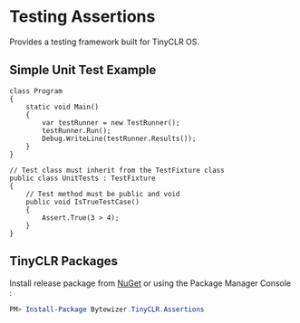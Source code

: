 # Testing Assertions

Provides a testing framework built for TinyCLR OS.

## Simple Unit Test Example
```CSharp
class Program
{
    static void Main()
    {
        var testRunner = new TestRunner();
        testRunner.Run();
        Debug.WriteLine(testRunner.Results());
    }
}

// Test class must inherit from the TestFixture class
public class UnitTests : TestFixture
{
    // Test method must be public and void
    public void IsTrueTestCase()
    {
        Assert.True(3 > 4);
    }
}
```

## TinyCLR Packages
Install release package from [NuGet](https://www.nuget.org/packagesq=bytewizer.tinyclr) or using the Package Manager Console :
```powershell
PM> Install-Package Bytewizer.TinyCLR.Assertions
```